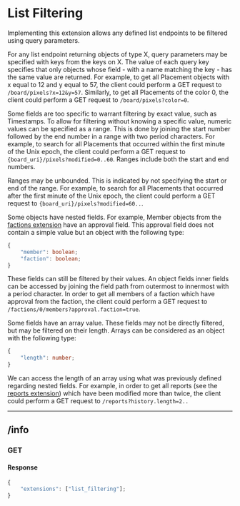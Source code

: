 List Filtering
==============
Implementing this extension allows any defined list endpoints to be filtered using query parameters.

For any list endpoint returning objects of type X, query parameters may be specified with keys from the keys on X.
The value of each query key specifies that only objects whose field - with a name matching the key - has the same value are returned.
For example, to get all Placement objects with x equal to 12 and y equal to 57, the client could perform a GET request to `/board/pixels?x=12&y=57`.
Similarly, to get all Placements of the color 0, the client could perform a GET request to `/board/pixels?color=0`.

Some fields are too specific to warrant filtering by exact value, such as Timestamps.
To allow for filtering without knowing a specific value, numeric values can be specified as a range.
This is done by joining the start number followed by the end number in a range with two period characters.
For example, to search for all Placements that occurred within the first minute of the Unix epoch, the client could perform a GET request to `{board_uri}/pixels?modified=0..60`.
Ranges include both the start and end numbers.

Ranges may be unbounded.
This is indicated by not specifying the start or end of the range.
For example, to search for all Placements that occurred after the first minute of the Unix epoch, the client could perform a GET request to `{board_uri}/pixels?modified=60..`.

Some objects have nested fields.
For example, Member objects from the [factions extension](./factions.md) have an approval field.
This approval field does not contain a simple value but an object with the following type:
```typescript
{
	"member": boolean;
	"faction": boolean;
}
```
These fields can still be filtered by their values.
An object fields inner fields can be accessed by joining the field path from outermost to innermost with a period character.
In order to get all members of a faction which have approval from the faction, the client could perform a GET request to `/factions/0/members?approval.faction=true`.

Some fields have an array value.
These fields may not be directly filtered, but may be filtered on their length.
Arrays can be considered as an object with the following type:
```typescript
{
	"length": number;
}
```
We can access the length of an array using what was previously defined regarding nested fields.
For example, in order to get all reports (see the [reports extension](./reports.md)) which have been modified more than twice, the client could perform a GET request to `/reports?history.length=2..`

--------------------------------------------------------------------------------

## /info
### GET
#### Response
```typescript
{
	"extensions": ["list_filtering"];
}
```